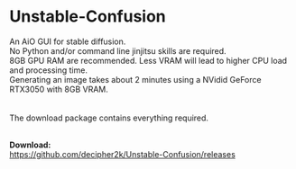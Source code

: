 # Unstable-Confusion
An AiO GUI for stable diffusion. <br>
No Python and/or command line jinjitsu skills are required.<br>
8GB GPU RAM are recommended. Less VRAM will lead to higher CPU load and processing time.<br>
Generating an image takes about 2 minutes using a NVidid GeForce RTX3050 with 8GB VRAM.<br><br>
<br>
The download package contains everything required.<br><br>

<b>Download:</b><br>
https://github.com/decipher2k/Unstable-Confusion/releases
